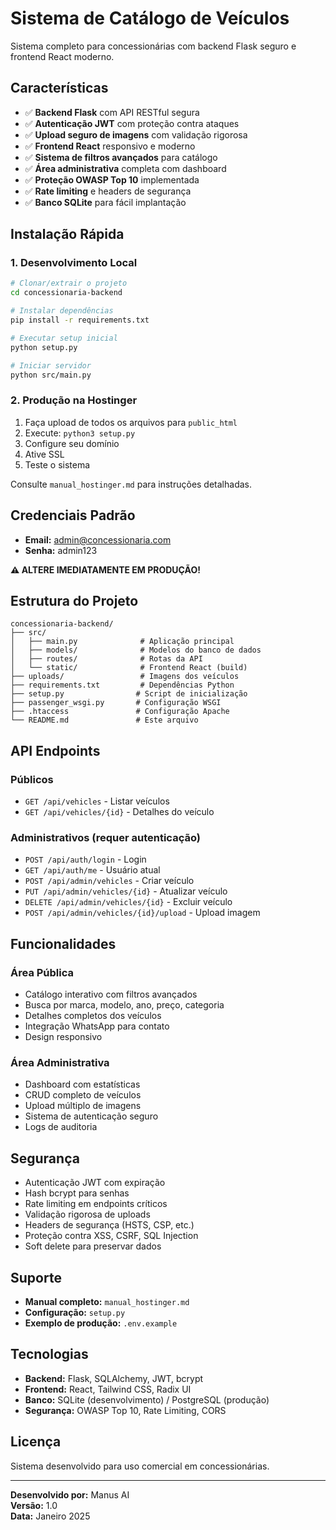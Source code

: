 # Sistema de Catálogo de Veículos

Sistema completo para concessionárias com backend Flask seguro e frontend React moderno.

## Características

- ✅ **Backend Flask** com API RESTful segura
- ✅ **Autenticação JWT** com proteção contra ataques
- ✅ **Upload seguro de imagens** com validação rigorosa
- ✅ **Frontend React** responsivo e moderno
- ✅ **Sistema de filtros avançados** para catálogo
- ✅ **Área administrativa** completa com dashboard
- ✅ **Proteção OWASP Top 10** implementada
- ✅ **Rate limiting** e headers de segurança
- ✅ **Banco SQLite** para fácil implantação

## Instalação Rápida

### 1. Desenvolvimento Local

```bash
# Clonar/extrair o projeto
cd concessionaria-backend

# Instalar dependências
pip install -r requirements.txt

# Executar setup inicial
python setup.py

# Iniciar servidor
python src/main.py
```

### 2. Produção na Hostinger

1. Faça upload de todos os arquivos para `public_html`
2. Execute: `python3 setup.py`
3. Configure seu domínio
4. Ative SSL
5. Teste o sistema

Consulte `manual_hostinger.md` para instruções detalhadas.

## Credenciais Padrão

- **Email:** admin@concessionaria.com
- **Senha:** admin123

**⚠️ ALTERE IMEDIATAMENTE EM PRODUÇÃO!**

## Estrutura do Projeto

```
concessionaria-backend/
├── src/
│   ├── main.py              # Aplicação principal
│   ├── models/              # Modelos do banco de dados
│   ├── routes/              # Rotas da API
│   └── static/              # Frontend React (build)
├── uploads/                 # Imagens dos veículos
├── requirements.txt         # Dependências Python
├── setup.py                # Script de inicialização
├── passenger_wsgi.py       # Configuração WSGI
├── .htaccess               # Configuração Apache
└── README.md               # Este arquivo
```

## API Endpoints

### Públicos
- `GET /api/vehicles` - Listar veículos
- `GET /api/vehicles/{id}` - Detalhes do veículo

### Administrativos (requer autenticação)
- `POST /api/auth/login` - Login
- `GET /api/auth/me` - Usuário atual
- `POST /api/admin/vehicles` - Criar veículo
- `PUT /api/admin/vehicles/{id}` - Atualizar veículo
- `DELETE /api/admin/vehicles/{id}` - Excluir veículo
- `POST /api/admin/vehicles/{id}/upload` - Upload imagem

## Funcionalidades

### Área Pública
- Catálogo interativo com filtros avançados
- Busca por marca, modelo, ano, preço, categoria
- Detalhes completos dos veículos
- Integração WhatsApp para contato
- Design responsivo

### Área Administrativa
- Dashboard com estatísticas
- CRUD completo de veículos
- Upload múltiplo de imagens
- Sistema de autenticação seguro
- Logs de auditoria

## Segurança

- Autenticação JWT com expiração
- Hash bcrypt para senhas
- Rate limiting em endpoints críticos
- Validação rigorosa de uploads
- Headers de segurança (HSTS, CSP, etc.)
- Proteção contra XSS, CSRF, SQL Injection
- Soft delete para preservar dados

## Suporte

- **Manual completo:** `manual_hostinger.md`
- **Configuração:** `setup.py`
- **Exemplo de produção:** `.env.example`

## Tecnologias

- **Backend:** Flask, SQLAlchemy, JWT, bcrypt
- **Frontend:** React, Tailwind CSS, Radix UI
- **Banco:** SQLite (desenvolvimento) / PostgreSQL (produção)
- **Segurança:** OWASP Top 10, Rate Limiting, CORS

## Licença

Sistema desenvolvido para uso comercial em concessionárias.

---

**Desenvolvido por:** Manus AI  
**Versão:** 1.0  
**Data:** Janeiro 2025

